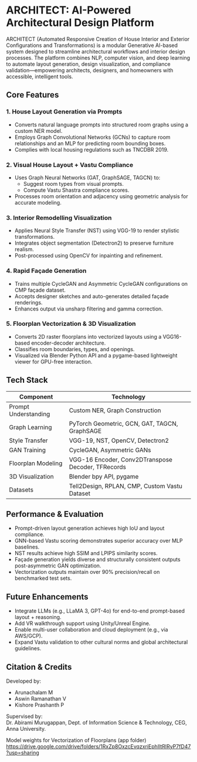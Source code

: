 # ARCHITECT: AI-Powered Architectural Design Platform

ARCHITECT (Automated Responsive Creation of House Interior and Exterior Configurations and Transformations) is a modular Generative AI-based system designed to streamline architectural workflows and interior design processes. The platform combines NLP, computer vision, and deep learning to automate layout generation, design visualization, and compliance validation—empowering architects, designers, and homeowners with accessible, intelligent tools.

## Core Features

### 1. House Layout Generation via Prompts
- Converts natural language prompts into structured room graphs using a custom NER model.
- Employs Graph Convolutional Networks (GCNs) to capture room relationships and an MLP for predicting room bounding boxes.
- Complies with local housing regulations such as TNCDBR 2019.

### 2. Visual House Layout + Vastu Compliance
- Uses Graph Neural Networks (GAT, GraphSAGE, TAGCN) to:
  - Suggest room types from visual prompts.
  - Compute Vastu Shastra compliance scores.
- Processes room orientation and adjacency using geometric analysis for accurate modeling.

### 3. Interior Remodelling Visualization
- Applies Neural Style Transfer (NST) using VGG-19 to render stylistic transformations.
- Integrates object segmentation (Detectron2) to preserve furniture realism.
- Post-processed using OpenCV for inpainting and refinement.

### 4. Rapid Façade Generation
- Trains multiple CycleGAN and Asymmetric CycleGAN configurations on CMP façade dataset.
- Accepts designer sketches and auto-generates detailed façade renderings.
- Enhances output via unsharp filtering and gamma correction.

### 5. Floorplan Vectorization & 3D Visualization
- Converts 2D raster floorplans into vectorized layouts using a VGG16-based encoder-decoder architecture.
- Classifies room boundaries, types, and openings.
- Visualized via Blender Python API and a pygame-based lightweight viewer for GPU-free interaction.

## Tech Stack

| Component              | Technology                                              |
|------------------------|----------------------------------------------------------|
| Prompt Understanding   | Custom NER, Graph Construction                          |
| Graph Learning         | PyTorch Geometric, GCN, GAT, TAGCN, GraphSAGE          |
| Style Transfer         | VGG-19, NST, OpenCV, Detectron2                         |
| GAN Training           | CycleGAN, Asymmetric GANs                              |
| Floorplan Modeling     | VGG-16 Encoder, Conv2DTranspose Decoder, TFRecords     |
| 3D Visualization       | Blender bpy API, pygame                                 |
| Datasets               | Tell2Design, RPLAN, CMP, Custom Vastu Dataset          |

## Performance & Evaluation

- Prompt-driven layout generation achieves high IoU and layout compliance.
- GNN-based Vastu scoring demonstrates superior accuracy over MLP baselines.
- NST results achieve high SSIM and LPIPS similarity scores.
- Façade generation yields diverse and structurally consistent outputs post-asymmetric GAN optimization.
- Vectorization outputs maintain over 90% precision/recall on benchmarked test sets.


## Future Enhancements

- Integrate LLMs (e.g., LLaMA 3, GPT-4o) for end-to-end prompt-based layout + reasoning.
- Add VR walkthrough support using Unity/Unreal Engine.
- Enable multi-user collaboration and cloud deployment (e.g., via AWS/GCP).
- Expand Vastu validation to other cultural norms and global architectural guidelines.

## Citation & Credits

Developed by:
- Arunachalam M  
- Aswin Ramanathan V  
- Kishore Prashanth P  

Supervised by:  
Dr. Abirami Murugappan, Dept. of Information Science & Technology, CEG, Anna University.

Model weights for Vectorization of Floorplans (app folder)
https://drive.google.com/drive/folders/1RxZp8OxzcEvqzxriEphIltRlRyP7fD47?usp=sharing
